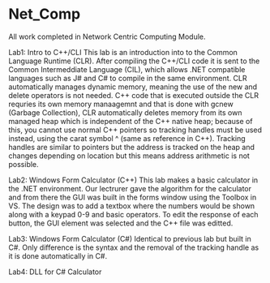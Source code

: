 # Net_Comp
All work completed in Network Centric Computing Module.

Lab1: Intro to C++/CLI 
  This lab is an introduction into to the Common Language Runtime (CLR). 
  After compiling the C++/CLI code it is sent to the Common Intermeddiate Language (CIL), which allows
  .NET compatible languages such as J# and C# to compile in the same environment. 
  CLR automatically manages dynamic memory, meaning the use of the new and delete 
  operators is not needed. 
  C++ code that is executed outside the CLR requries its own memory manaagemnt and that is done with 
  gcnew (Garbage Collection), CLR automatically deletes memory from its own managed heap which is 
  independent of the C++ native heap; because of this, you cannot use normal C++ pointers so tracking
  handles must be used instead, using the carat symbol ^ (same as reference in C++).
  Tracking handles are similar to pointers but the address is tracked on the heap and changes depending
  on location but this means address arithmetic is not possible.
  
Lab2: Windows Form Calculator (C++)
  This lab makes a basic calculator in the .NET environment.
  Our lectrurer gave the algorithm for the calculator and from there the GUI was built in the forms 
  window using the Toolbox in VS. The design was to add a textbox where the numbers would be shown 
  along with a keypad 0-9 and basic operators.
  To edit the response of each button, the GUI element was selected and the C++ file was editted.
  
Lab3: Windows Form Calculator (C#)
  Identical to previous lab but built in C#.
  Only difference is the syntax and the removal of the tracking handle as it is done automatically in
  C#.

Lab4: DLL for C# Calculator
  
